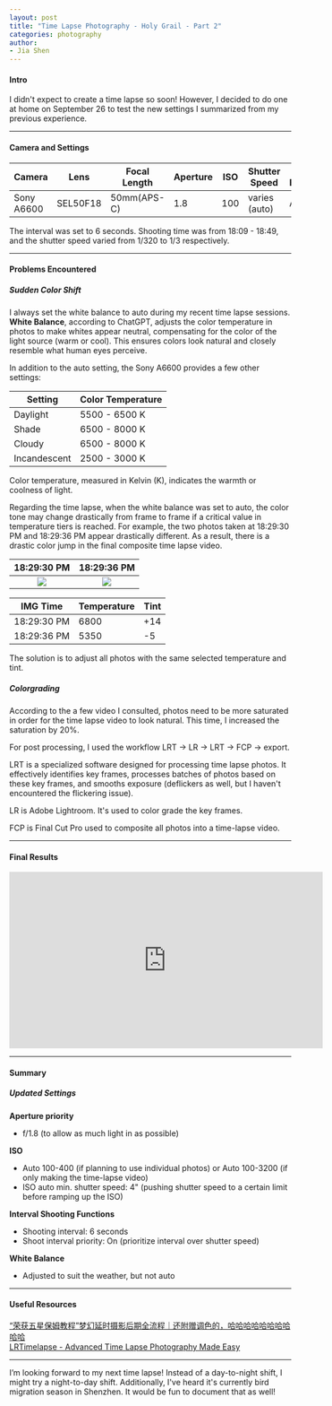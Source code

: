 ```yaml
---
layout: post  
title: "Time Lapse Photography - Holy Grail - Part 2"  
categories: photography  
author:  
- Jia Shen  
---
```


#### **Intro**

I didn't expect to create a time lapse so soon! However, I decided to do one at home on September 26 to test the new settings I summarized from my previous experience.

---

#### **Camera and Settings**

Camera           | Lens         | Focal Length     | Aperture   | ISO     | Shutter Speed     | White Balance
---------------- | -------------| ---------------- | -----------| --------| ------------------| --------------
Sony A6600       | SEL50F18     | 50mm(APS-C)      | 1.8        | 100     | varies (auto)     | Auto

The interval was set to 6 seconds.
Shooting time was from 18:09 - 18:49, and the shutter speed varied from 1/320 to 1/3 respectively.

---

#### **Problems Encountered**

##### Sudden Color Shift
I always set the white balance to auto during my recent time lapse sessions. **White Balance**, according to ChatGPT, adjusts the color temperature in photos to make whites appear neutral, compensating for the color of the light source (warm or cool). This ensures colors look natural and closely resemble what human eyes perceive.

In addition to the auto setting, the Sony A6600 provides a few other settings:

Setting         | Color Temperature
----------------| ------------------
Daylight        | 5500 - 6500 K
Shade           | 6500 - 8000 K
Cloudy          | 6500 - 8000 K
Incandescent    | 2500 - 3000 K

Color temperature, measured in Kelvin (K), indicates the warmth or coolness of light.

Regarding the time lapse, when the white balance was set to auto, the color tone may change drastically from frame to frame if a critical value in temperature tiers is reached. For example, the two photos taken at 18:29:30 PM and 18:29:36 PM appear drastically different. As a result, there is a drastic color jump in the final composite time lapse video.

18:29:30 PM                |  18:29:36 PM
:-------------------------:|:-------------------------:
![](/assets/DSC03427.jpg)  |  ![](/assets/DSC03428.jpeg)


IMG Time       | Temperature     | Tint
---------------| ----------------| ------
18:29:30 PM    | 6800            | +14
18:29:36 PM    | 5350            | -5

The solution is to adjust all photos with the same selected temperature and tint.

##### Colorgrading
According to the a few video I consulted, photos need to be more saturated in order for the time lapse video to look natural. This time, I increased the saturation by 20%.

For post processing, I used the workflow LRT -> LR -> LRT -> FCP -> export.

LRT is a specialized software designed for processing time lapse photos. It effectively identifies key frames, processes batches of photos based on these key frames, and smooths exposure (deflickers as well, but I haven't encountered the flickering issue).

LR is Adobe Lightroom. It's used to color grade the key frames.

FCP is Final Cut Pro used to composite all photos into a time-lapse video.


---

#### **Final Results**

<iframe width="560" height="315" src="https://www.youtube.com/embed/WrsFUDQFKyA?si=Fwy6Ss4Z0fSQne63" title="YouTube video player" frameborder="0" allow="accelerometer; autoplay; clipboard-write; encrypted-media; gyroscope; picture-in-picture; web-share" referrerpolicy="strict-origin-when-cross-origin" allowfullscreen></iframe>

---

#### **Summary**

##### Updated Settings

**Aperture priority**

- f/1.8 (to allow as much light in as possible)

**ISO**

- Auto 100-400 (if planning to use individual photos) or Auto 100-3200 (if only making the time-lapse video)
- ISO auto min. shutter speed: 4" (pushing shutter speed to a certain limit before ramping up the ISO)

**Interval Shooting Functions**

- Shooting interval: 6 seconds
- Shoot interval priority: On (prioritize interval over shutter speed)

**White Balance**
- Adjusted to suit the weather, but not auto

---

#### **Useful Resources**

[“荣获五星保姆教程”梦幻延时摄影后期全流程｜还附赠调色的，哈哈哈哈哈哈哈哈哈哈](https://www.bilibili.com/video/BV1SY4y1x7DA/?share_source=copy_web&vd_source=33d738271be75c7c8a4e2a998c000291)  
[LRTimelapse - Advanced Time Lapse Photography Made Easy](https://lrtimelapse.com/)

---

I’m looking forward to my next time lapse! Instead of a day-to-night shift, I might try a night-to-day shift. Additionally, I've heard it's currently bird migration season in Shenzhen. It would be fun to document that as well!
